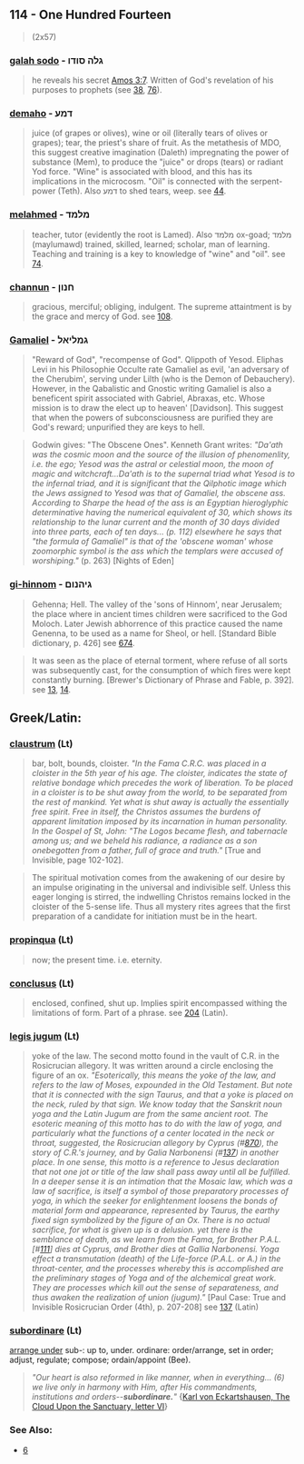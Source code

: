 ## 114 - One Hundred Fourteen
> (2x57)

### [galah sodo](/keys/GLH.SVDV) - גלה סודו
> he reveals his secret [Amos 3:7](http://biblehub.com/amos/3-7.htm). Written of God's revelation of his purposes to prophets (see [38](38), [76](76)).

### [demaho](/keys/DMO) - דמע
> juice (of grapes or olives), wine or oil (literally tears of olives or grapes); tear, the priest's share of fruit. As the metathesis of MDO, this suggest creative imagination (Daleth) impregnating the power of substance (Mem), to produce the "juice" or drops (tears) or radiant Yod force. "Wine" is associated with blood, and this has its implications in the microcosm. "Oil" is connected with the serpent-power (Teth). Also דמע to shed tears, weep. see [44](44).

### [melahmed](/keys/MLMD) - מלמד
> teacher, tutor (evidently the root is Lamed). Also מלמד ox-goad; מלמד (maylumawd) trained, skilled, learned; scholar, man of learning. Teaching and training is a key to knowledge of "wine" and "oil". see [74](74).

### [channun](/keys/ChNVN) - חנון
> gracious, merciful; obliging, indulgent. The supreme attaintment is by the grace and mercy of God. see [108](108).

### [Gamaliel](/keys/GMLIAL) - גמליאל
> "Reward of God", "recompense of God". Qlippoth of Yesod. Eliphas Levi in his Philosophie Occulte rate Gamaliel as evil, 'an adversary of the Cherubim', serving under Lilth (who is the Demon of Debauchery). However, in the Qabalistic and Gnostic writing Gamaliel is also a beneficent spirit associated with Gabriel, Abraxas, etc. Whose mission is to draw the elect up to heaven' [Davidson]. This suggest that when the powers of subconsciousness are purified they are God's reward; unpurified they are keys to hell.

> Godwin gives: "The Obscene Ones". Kenneth Grant writes: *"Da'ath was the cosmic moon and the source of the illusion of phenomenlity, i.e. the ego; Yesod was the astral or celestial moon, the moon of magic and witchcraft...Da'ath is to the supernal triad what Yesod is to the infernal triad, and it is significant that the Qilphotic image which the Jews assigned to Yesod was that of Gamaliel, the obscene ass. According to Sharpe the head of the ass is an Egyptian hieroglyphic determinative having the numerical equivalent of 30, which shows its relationship to the lunar current and the month of 30 days divided into three parts, each of ten days... (p. 112) elsewhere he says that "the formula of Gamaliel" is that of the 'obscene woman' whose zoomorphic symbol is the ass which the templars were accused of worshiping."* (p. 263) [Nights of Eden]

### [gi-hinnom](/keys/GIHNVM) - גיהנום
> Gehenna; Hell. The valley of the 'sons of Hinnom', near Jerusalem; the place where in ancient times children were sacrificed to the God Moloch. Later Jewish abhorrence of this practice caused the name Genenna, to be used as a name for Sheol, or hell. [Standard Bible dictionary, p. 426] see [674](674).

> It was seen as the place of eternal torment, where refuse of all sorts was subsequently cast, for the consumption of which fires were kept constantly burning. [Brewer's Dictionary of Phrase and Fable, p. 392]. see [13](13), [14](14).

## Greek/Latin:

### [claustrum](/latin?word=claustrum) (Lt)
> bar, bolt, bounds, cloister. *"In the Fama C.R.C. was placed in a cloister in the 5th year of his age. The cloister, indicates the state of relative bondage which precedes the work of liberation. To be placed in a cloister is to be shut away from the world, to be separated from the rest of mankind. Yet what is shut away is actually the essentially free spirit. Free in itself, the Christos assumes the burdens of apparent limitation imposed by its incarnation in human personality. In the Gospel of St, John: "The Logos became flesh, and tabernacle among us; and we beheld his radiance, a radiance as a son onebegotten from a father, full of grace and truth."* [True and Invisible, page 102-102].

> The spiritual motivation comes from the awakening of our desire by an impulse originating in the universal and indivisible self. Unless this eager longing is stirred, the indwelling Christos remains locked in the cloister of the 5-sense life. Thus all mystery rites agrees that the first preparation of a candidate for initiation must be in the heart.

### [propinqua](/latin?word=propinqua) (Lt)
> now; the present time. i.e. eternity.

### [conclusus](/latin?word=conclusus) (Lt)
> enclosed, confined, shut up. Implies spirit encompassed withing the limitations of form. Part of a phrase. see [204](204) (Latin).

### [legis jugum](/latin?word=legis+jugum) (Lt)
> yoke of the law. The second motto found in the vault of C.R. in the Rosicrucian allegory. It was written around a circle enclosing the figure of an ox. *"Esoterically, this means the yoke of the law, and refers to the law of Moses, expounded in the Old Testament. But note that it is connected with the sign Taurus, and that a yoke is placed on the neck, ruled by that sign. We know today that the Sanskrit noun yoga and the Latin Jugum are from the same ancient root. The esoteric meaning of this motto has to do with the law of yoga, and particularly what the functions of a center located in the neck or throat, suggested, the Rosicrucian allegory by Cyprus (#[870](870)), the story of C.R.'s journey, and by Galia Narbonensi (#[137](137)) in another place. In one sense, this motto is a reference to Jesus declaration that not one jot or title of the law shall pass away until all be fulfilled. In a deeper sense it is an intimation that the Mosaic law, which was a law of sacrifice, is itself a symbol of those preparatory processes of yoga, in which the seeker for enlightenment loosens the bonds of material form and appearance, represented by Taurus, the earthy fixed sign symbolized by the figure of an Ox. There is no actual sacrifice, for what is given up is a delusion. yet there is the semblance of death, as we learn from the Fama, for Brother P.A.L. [#[111](111)] dies at Cyprus, and Brother dies at Gallia Narbonensi. Yoga effect a transmutation (death) of the Life-force (P.A.L. or A.) in the throat-center, and the processes whereby this is accomplished are the preliminary stages of Yoga and of the alchemical great work. They are processes which kill out the sense of separateness, and thus awaken the realization of union (jugum)."* [Paul Case: True and Invisible Rosicrucian Order (4th), p. 207-208] see [137](137) (Latin)

### [subordinare](/latin?word=subordinare) (Lt)
[arrange under](http://archives.nd.edu/cgi-bin/wordz.pl?keyword=subordinare) sub-: up to, under. ordinare: order/arrange, set in order; adjust, regulate; compose; ordain/appoint (Bee).

> *"Our heart is also reformed in like manner, when in everything... (6) we live only in harmony with Him, after His commandments, institutions and orders--**subordinare.**"* {[Karl von Eckartshausen, The Cloud Upon the Sanctuary, letter VI](cloud-upon-sanctuary)}

### See Also:

- [6](6)

